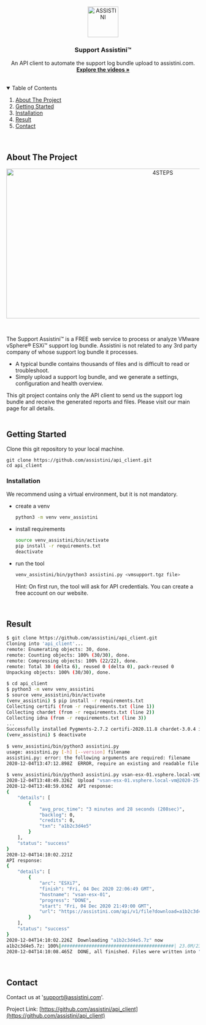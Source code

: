 <!-- LOGO -->
<br />
<p align="center">
  <a href="https://assistini.com/" target="_blank">
    <img src="https://assistini.com/static/logo_transparent.png" alt="ASSISTINI" width="80" height="80">
  </a>

  <h3 align="center">Support Assistini™</h3>

  <p align="center">
    An API client to automate the support log bundle upload to assistini.com.
    <br />
    <a href="https://assistini.com/#videos" target="_blank"><strong>Explore the videos »</strong></a>
    <br />
    <br />
  </p>
</p>


<!-- TABLE OF CONTENTS -->
<details open="open">
  <summary>Table of Contents</summary>
  <ol>
    <li><a href="#about-the-project">About The Project</a></li>
    <li><a href="#getting-started">Getting Started</a></li>
    <li><a href="#installation">Installation</a></li>
    <li><a href="#result">Result</a></li>
    <li><a href="#contact">Contact</a></li>
  </ol>
</details>
<br />

<!-- ABOUT THE PROJECT -->
## About The Project

<p align="center">
  <a href="https://assistini.com/" target="_blank">
    <img src="https://assistini.com/static/steps.png" alt="4STEPS" width="800" height="391">
  </a>
</p>
<br />

The Support Assistini™ is a FREE web service to process or analyze VMware vSphere® ESXi™ support log bundle.
Assistini is not related to any 3rd party company of whose support log bundle it processes.
* A typical bundle contains thousands of files and is difficult to read or troubleshoot.
* Simply upload a support log bundle, and we generate a settings, configuration and health overview. 

This git project contains only the API client to send us the support log bundle and receive the generated reports and files.
Please visit our main page for all details.
<br />
<br />

<!-- GETTING STARTED -->
## Getting Started

Clone this git repository to your local machine.
  ```ssh
  git clone https://github.com/assistini/api_client.git
  cd api_client
  ```

<!-- INSTALLATION -->
### Installation

We recommend using a virtual environment, but it is not mandatory.
* create a venv
  ```sh
  python3 -m venv venv_assistini
  ```
  
* install requirements
  ```sh
  source venv_assistini/bin/activate
  pip install -r requirements.txt
  deactivate
  ```

* run the tool 
  ```sh
  venv_assistini/bin/python3 assistini.py <vmsupport.tgz file>
  ```
  Hint: On first run, the tool will ask for API credentials. You can create a free account on our website.
<br />

<!-- RESULT -->
## Result
  ```sh
  $ git clone https://github.com/assistini/api_client.git
  Cloning into 'api_client'...
  remote: Enumerating objects: 30, done.
  remote: Counting objects: 100% (30/30), done.
  remote: Compressing objects: 100% (22/22), done.
  remote: Total 30 (delta 6), reused 0 (delta 0), pack-reused 0
  Unpacking objects: 100% (30/30), done.
    
  $ cd api_client
  $ python3 -m venv venv_assistini
  $ source venv_assistini/bin/activate
  (venv_assistini) $ pip install -r requirements.txt
  Collecting certifi (from -r requirements.txt (line 1))
  Collecting chardet (from -r requirements.txt (line 2))
  Collecting idna (from -r requirements.txt (line 3))
  ...
  Successfully installed Pygments-2.7.2 certifi-2020.11.8 chardet-3.0.4 idna-2.10 importlib-metadata-3.1.1 py7zr-0.11.0 ...
  (venv_assistini) $ deactivate
    
  $ venv_assistini/bin/python3 assistini.py
  usage: assistini.py [-h] [--version] filename
  assistini.py: error: the following arguments are required: filename
  2020-12-04T13:47:12.898Z  ERROR, require an existing and readable file!
    
  $ venv_assistini/bin/python3 assistini.py vsan-esx-01.vsphere.local-vm@2020-25-1111-49-38.tgz
  2020-12-04T13:48:49.326Z  Upload "vsan-esx-01.vsphere.local-vm@2020-25-1111-49-38.tgz" now
  2020-12-04T13:48:59.036Z  API response:
  {
      "details": [
          {
              "avg_proc_time": "3 minutes and 28 seconds (208sec)",
              "backlog": 0,
              "credits": 0,
              "txn": "a1b2c3d4e5"
          }
      ],
      "status": "success"
  }
  2020-12-04T14:10:02.221Z
  API response:
  {
      "details": [
          {
              "arc": "ESXi7",
              "finish": "Fri, 04 Dec 2020 22:06:49 GMT",
              "hostname": "vsan-esx-01",
              "progress": "DONE",
              "start": "Fri, 04 Dec 2020 21:49:00 GMT",
              "url": "https://assistini.com/api/v1/file?download=a1b2c3d4e5"
          }
      ],
      "status": "success"
  }
  2020-12-04T14:10:02.226Z  Downloading "a1b2c3d4e5.7z" now
  a1b2c3d4e5.7z: 100%|#########################################| 23.0M/23.0M [00:00<00:00, 36.9MB/s]
  2020-12-04T14:10:08.465Z  DONE, all finished. Files were written into "./a1b2c3d4e5/"
  ```
<br />

<!-- CONTACT -->
## Contact

Contact us at 'support@assistini.com'.

Project Link: [https://github.com/assistini/api_client](https://github.com/assistini/api_client)

